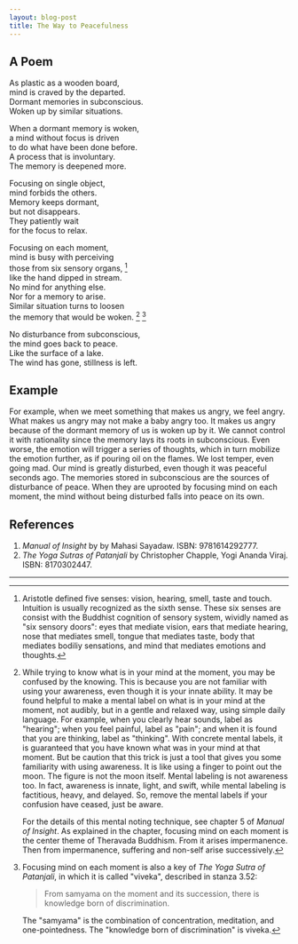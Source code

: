 ```yaml
---
layout: blog-post
title: The Way to Peacefulness
---
```


## A Poem

As plastic as a wooden board,  
mind is craved by the departed.  
Dormant memories in subconscious.  
Woken up by similar situations.  

When a dormant memory is woken,  
a mind without focus is driven  
to do what have been done before.  
A process that is involuntary.  
The memory is deepened more.  

Focusing on single object,  
mind forbids the others.  
Memory keeps dormant,  
but not disappears.  
They patiently wait  
for the focus to relax.  

Focusing on each moment,  
mind is busy with perceiving  
those from six sensory organs, [^sensory-organs]  
like the hand dipped in stream.  
No mind for anything else.  
Nor for a memory to arise.  
Similar situation turns to loosen  
the memory that would be woken. [^mental-noting] [^viveka]  

No disturbance from subconscious,  
the mind goes back to peace.  
Like the surface of a lake.  
The wind has gone, stillness is left.  

  [^sensory-organs]: Aristotle defined five senses: vision, hearing, smell, taste and touch. Intuition is usually recognized as the sixth sense. These six senses are consist with the Buddhist cognition of sensory system, wividly named as "six sensory doors": eyes that mediate vision, ears that mediate hearing, nose that mediates smell, tongue that mediates taste, body that mediates bodiliy sensations, and mind that mediates emotions and thoughts.

  [^mental-noting]: While trying to know what is in your mind at the moment, you may be confused by the knowing. This is because you are not familiar with using your awareness, even though it is your innate ability. It may be found helpful to make a mental label on what is in your mind at the moment, not audibly, but in a gentle and relaxed way, using simple daily language. For example, when you clearly hear sounds, label as "hearing"; when you feel painful, label as "pain"; and when it is found that you are thinking, label as "thinking". With concrete mental labels, it is guaranteed that you have known what was in your mind at that moment. But be caution that this trick is just a tool that gives you some familiarity with using awareness. It is like using a finger to point out the moon. The figure is not the moon itself. Mental labeling is not awareness too. In fact, awareness is innate, light, and swift, while mental labeling is factitious, heavy, and delayed. So, remove the mental labels if your confusion have ceased, just be aware.

    For the details of this mental noting technique, see chapter 5 of _Manual of Insight_. As explained in the chapter, focusing mind on each moment is the center theme of Theravada Buddhism. From it arises impermanence. Then from impermanence, suffering and non-self arise successively.

  [^viveka]: Focusing mind on each moment is also a key of _The Yoga Sutra of Patanjali_, in which it is called "viveka", described in stanza 3.52:

    > From samyama on the moment and its succession, there is knowledge born of discrimination.

    The "samyama" is the combination of concentration, meditation, and one-pointedness. The "knowledge born of discrimination" is viveka.

## Example

For example, when we meet something that makes us angry, we feel angry. What makes us angry may not make a baby angry too. It makes us angry because of the dormant memory of us is woken up by it. We cannot control it with rationality since the memory lays its roots in subconscious. Even worse, the emotion will trigger a series of thoughts, which in turn mobilize the emotion further, as if pouring oil on the flames. We lost temper, even going mad. Our mind is greatly disturbed, even though it was peaceful seconds ago. The memories stored in subconscious are the sources of disturbance of peace. When they are uprooted by focusing mind on each moment, the mind without being disturbed falls into peace on its own.

## References

1. _Manual of Insight_ by by Mahasi Sayadaw. ISBN: 9781614292777.
1. _The Yoga Sutras of Patanjali_ by Christopher Chapple, Yogi Ananda Viraj. ISBN: 8170302447.

---
